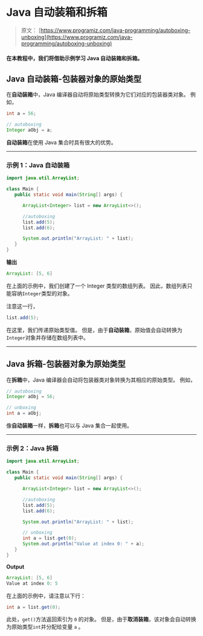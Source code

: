 # Java 自动装箱和拆箱

> 原文： [https://www.programiz.com/java-programming/autoboxing-unboxing](https://www.programiz.com/java-programming/autoboxing-unboxing)

#### 在本教程中，我们将借助示例学习 Java 自动装箱和拆箱。

## Java 自动装箱-包装器对象的原始类型

在**自动装箱**中，Java 编译器自动将原始类型转换为它们对应的包装器类对象。 例如，

```java
int a = 56;

// autoboxing
Integer aObj = a; 
```

**自动装箱**在使用 Java 集合时具有很大的优势。

* * *

### 示例 1：Java 自动装箱

```java
import java.util.ArrayList;

class Main {
   public static void main(String[] args) {

      ArrayList<Integer> list = new ArrayList<>();

      //autoboxing
      list.add(5);
      list.add(6);

      System.out.println("ArrayList: " + list);
   }
} 
```

**输出**

```java
ArrayList: [5, 6] 
```

在上面的示例中，我们创建了一个 Integer 类型的数组列表。 因此，数组列表只能容纳`Integer`类型的对象。

注意这一行，

```java
list.add(5); 
```

在这里，我们传递原始类型值。 但是，由于**自动装箱**，原始值会自动转换为`Integer`对象并存储在数组列表中。

* * *

## Java 拆箱-包装器对象为原始类型

在**拆箱**中，Java 编译器会自动将包装器类对象转换为其相应的原始类型。 例如，

```java
// autoboxing
Integer aObj = 56;

// unboxing
int a = aObj; 
```

像**自动装箱**一样，**拆箱**也可以与 Java 集合一起使用。

* * *

### 示例 2：Java 拆箱

```java
import java.util.ArrayList;

class Main {
   public static void main(String[] args) {

      ArrayList<Integer> list = new ArrayList<>();

      //autoboxing
      list.add(5);
      list.add(6);

      System.out.println("ArrayList: " + list);

      // unboxing
      int a = list.get(0);
      System.out.println("Value at index 0: " + a);
   }
} 
```

**Output**

```java
ArrayList: [5, 6]
Value at index 0: 5 
```

在上面的示例中，请注意以下行：

```java
int a = list.get(0); 
```

此处，`get()`方法返回索引为 `0` 的对象。 但是，由于**取消装箱**，该对象会自动转换为原始类型`int`并分配给变量 `a` 。